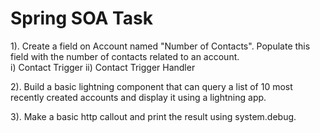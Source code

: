 # Spring SOA Task

1). Create a field on Account named "Number of Contacts". Populate this field with the number of contacts related to an account.  
  i) Contact Trigger
  ii) Contact Trigger Handler
  
2). Build a basic lightning component that can query a list of 10 most recently created accounts and display it using a lightning app.
  
3). Make a basic http callout and print the result using system.debug.
